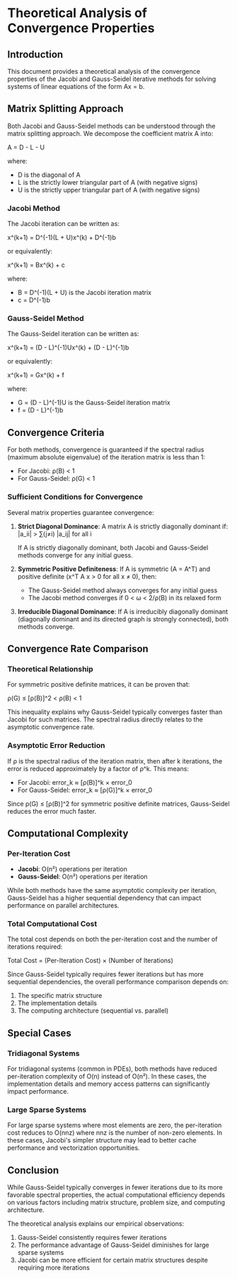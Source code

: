 # Theoretical Analysis of Convergence Properties

## Introduction

This document provides a theoretical analysis of the convergence properties of the Jacobi and Gauss-Seidel iterative methods for solving systems of linear equations of the form Ax = b.

## Matrix Splitting Approach

Both Jacobi and Gauss-Seidel methods can be understood through the matrix splitting approach. We decompose the coefficient matrix A into:

A = D - L - U

where:
- D is the diagonal of A
- L is the strictly lower triangular part of A (with negative signs)
- U is the strictly upper triangular part of A (with negative signs)

### Jacobi Method

The Jacobi iteration can be written as:

x^(k+1) = D^(-1)(L + U)x^(k) + D^(-1)b

or equivalently:

x^(k+1) = Bx^(k) + c

where:
- B = D^(-1)(L + U) is the Jacobi iteration matrix
- c = D^(-1)b

### Gauss-Seidel Method

The Gauss-Seidel iteration can be written as:

x^(k+1) = (D - L)^(-1)Ux^(k) + (D - L)^(-1)b

or equivalently:

x^(k+1) = Gx^(k) + f

where:
- G = (D - L)^(-1)U is the Gauss-Seidel iteration matrix
- f = (D - L)^(-1)b

## Convergence Criteria

For both methods, convergence is guaranteed if the spectral radius (maximum absolute eigenvalue) of the iteration matrix is less than 1:

- For Jacobi: ρ(B) < 1
- For Gauss-Seidel: ρ(G) < 1

### Sufficient Conditions for Convergence

Several matrix properties guarantee convergence:

1. **Strict Diagonal Dominance**:
   A matrix A is strictly diagonally dominant if:
   |a_ii| > ∑(j≠i) |a_ij| for all i
   
   If A is strictly diagonally dominant, both Jacobi and Gauss-Seidel methods converge for any initial guess.

2. **Symmetric Positive Definiteness**:
   If A is symmetric (A = A^T) and positive definite (x^T A x > 0 for all x ≠ 0), then:
   - The Gauss-Seidel method always converges for any initial guess
   - The Jacobi method converges if 0 < ω < 2/ρ(B) in its relaxed form

3. **Irreducible Diagonal Dominance**:
   If A is irreducibly diagonally dominant (diagonally dominant and its directed graph is strongly connected), both methods converge.

## Convergence Rate Comparison

### Theoretical Relationship

For symmetric positive definite matrices, it can be proven that:

ρ(G) ≤ [ρ(B)]^2 < ρ(B) < 1

This inequality explains why Gauss-Seidel typically converges faster than Jacobi for such matrices. The spectral radius directly relates to the asymptotic convergence rate.

### Asymptotic Error Reduction

If ρ is the spectral radius of the iteration matrix, then after k iterations, the error is reduced approximately by a factor of ρ^k. This means:

- For Jacobi: error_k ≈ [ρ(B)]^k × error_0
- For Gauss-Seidel: error_k ≈ [ρ(G)]^k × error_0

Since ρ(G) ≤ [ρ(B)]^2 for symmetric positive definite matrices, Gauss-Seidel reduces the error much faster.

## Computational Complexity

### Per-Iteration Cost

- **Jacobi**: O(n²) operations per iteration
- **Gauss-Seidel**: O(n²) operations per iteration

While both methods have the same asymptotic complexity per iteration, Gauss-Seidel has a higher sequential dependency that can impact performance on parallel architectures.

### Total Computational Cost

The total cost depends on both the per-iteration cost and the number of iterations required:

Total Cost = (Per-Iteration Cost) × (Number of Iterations)

Since Gauss-Seidel typically requires fewer iterations but has more sequential dependencies, the overall performance comparison depends on:
1. The specific matrix structure
2. The implementation details
3. The computing architecture (sequential vs. parallel)

## Special Cases

### Tridiagonal Systems

For tridiagonal systems (common in PDEs), both methods have reduced per-iteration complexity of O(n) instead of O(n²). In these cases, the implementation details and memory access patterns can significantly impact performance.

### Large Sparse Systems

For large sparse systems where most elements are zero, the per-iteration cost reduces to O(nnz) where nnz is the number of non-zero elements. In these cases, Jacobi's simpler structure may lead to better cache performance and vectorization opportunities.

## Conclusion

While Gauss-Seidel typically converges in fewer iterations due to its more favorable spectral properties, the actual computational efficiency depends on various factors including matrix structure, problem size, and computing architecture.

The theoretical analysis explains our empirical observations:
1. Gauss-Seidel consistently requires fewer iterations
2. The performance advantage of Gauss-Seidel diminishes for large sparse systems
3. Jacobi can be more efficient for certain matrix structures despite requiring more iterations
